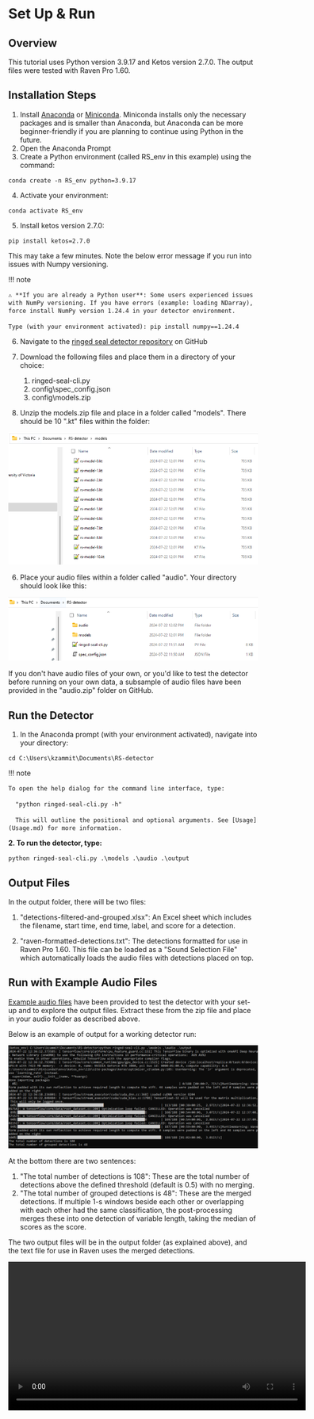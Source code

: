# Set Up & Run

## Overview 

This tutorial uses Python version 3.9.17 and Ketos version 2.7.0. The output files were tested with Raven Pro 1.60.

## Installation Steps 

1. Install [Anaconda](https://docs.anaconda.com/anaconda/install/windows/) or [Miniconda](https://docs.anaconda.com/miniconda/). Miniconda installs only the necessary packages and is smaller than Anaconda, but Anaconda can be more beginner-friendly if you are planning to continue using Python in the future.
2. Open the Anaconda Prompt
3. Create a Python environment (called RS_env in this example) using the command: 

```commandline
conda create -n RS_env python=3.9.17
```

4. Activate your environment: 

```commandline
conda activate RS_env
```

5. Install ketos version 2.7.0: 

```commandline
pip install ketos=2.7.0
```

This may take a few minutes. Note the below error message if you run into issues with Numpy versioning.

!!! note

    ⚠️ **If you are already a Python user**: Some users experienced issues with NumPy versioning. If you have errors (example: loading NDarray), force install NumPy version 1.24.4 in your detector environment.
    
    Type (with your environment activated): pip install numpy==1.24.4

6. Navigate to the [ringed seal detector repository](https://github.com/karlzam/ringed-seal-detector/tree/main) on GitHub

7. Download the following files and place them in a directory of your choice: 
    1. ringed-seal-cli.py
    2. config\spec_config.json
   3. config\models.zip

5. Unzip the models.zip file and place in a folder called "models". There should be 10 ".kt" files within the folder:

![dir](tutorial-3.png)

6. Place your audio files within a folder called "audio". Your directory should look like this: 

![dir](tutorial-1.png)

If you don't have audio files of your own, or you'd like to test the detector before running on your own data, a subsample of audio files have been provided in the "audio.zip" folder on GitHub. 

## Run the Detector

1. In the Anaconda prompt (with your environment activated), navigate into your directory:

```commandline
cd C:\Users\kzammit\Documents\RS-detector
```

!!! note

    To open the help dialog for the command line interface, type: 
   
      "python ringed-seal-cli.py -h"

      This will outline the positional and optional arguments. See [Usage](Usage.md) for more information.


**2. To run the detector, type:** 

```commandline
python ringed-seal-cli.py .\models .\audio .\output
```

## Output Files

In the output folder, there will be two files: 

1. "detections-filtered-and-grouped.xlsx": An Excel sheet which includes the filename, start time, end time, label, and score for a detection.

2. "raven-formatted-detections.txt": The detections formatted for use in Raven Pro 1.60. This file can be loaded as a "Sound Selection File" which automatically loads the audio files with detections placed on top. 

## Run with Example Audio Files

[Example audio files](https://github.com/karlzam/ringed-seal-detector/blob/main/config/audio.zip) have been provided to test the detector with your set-up and to explore the output files. Extract these from the zip file and place in your audio folder as described above. 

Below is an example of output for a working detector run: 

![output](example-output.png)

At the bottom there are two sentences: 

1. "The total number of detections is 108": These are the total number of detections above the defined threshold (default is 0.5) with no merging.
2. "The total number of grouped detections is 48": These are the merged detections. If multiple 1-s windows beside each other or overlapping with each other had the same classification, the post-processing merges these into one detection of variable length, taking the median of scores as the score. 

The two output files will be in the output folder (as explained above), and the text file for use in Raven uses the merged detections.

<video width="600"  controls>
  <source src="../example-output.mp4" type="video/mp4">
</video>

